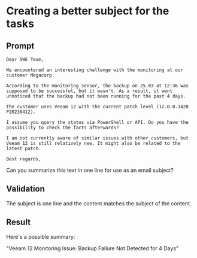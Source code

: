 # Creating a better subject for the tasks

## Prompt

```
Dear SWE Team,

We encountered an interesting challenge with the monitoring at our customer Megacorp.

According to the monitoring sensor, the backup on 25.03 at 12:36 was supposed to be successful, but it wasn't. As a result, it went unnoticed that the backup had not been running for the past 4 days.

The customer uses Veeam 12 with the current patch level (12.0.0.1420 P20230412).

I assume you query the status via PowerShell or API. Do you have the possibility to check the facts afterwards?

I am not currently aware of similar issues with other customers, but Veeam 12 is still relatively new. It might also be related to the latest patch.

Best regards,
```

Can you summarize this text in one line for use as an email subject?

## Validation

The subject is one line and the content matches the subject of the content.

## Result

Here's a possible summary:

"Veeam 12 Monitoring Issue: Backup Failure Not Detected for 4 Days"
